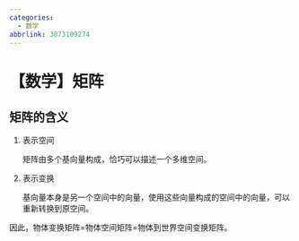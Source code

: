```yaml
---
categories:
  - 数学
abbrlink: 3073109274
---
```

# 【数学】矩阵

## 矩阵的含义

1. 表示空间

   矩阵由多个基向量构成，恰巧可以描述一个多维空间。

2. 表示变换

   基向量本身是另一个空间中的向量，使用这些向量构成的空间中的向量，可以重新转换到原空间。

因此，物体变换矩阵=物体空间矩阵=物体到世界空间变换矩阵。
